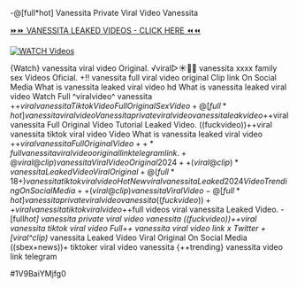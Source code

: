 -@[full*hot] Vanessita Private Viral Video Vanessita


[⏩⏩ VANESSITA LEAKED VIDEOS - CLICK HERE ⏪⏪](https://mov24.shop/watch/vanessita)

[![WATCH Videos](https://i.imgur.com/dJHk4Zq.gif)](https://mov24.shop/watch/vanessita)




























{Watch} vanessita viral video Original.
️√viral▷☀️👄💥 vanessita xxxx family sex Videos Oficial. +!! vanessita full viral video original Clip link On Social Media What is vanessita leaked viral video hd What is vanessita leaked viral video Watch Full ^viralvideo^ vanessita
+$+viral vanessita Tiktok Video Full Original Sex Video
+@[full*hot] vanessita viral video Vanessita private viral video vanessita leak video
+$+viral vanessita Full Original Video Tutorial Leaked Video.
((fuckvideo))++viral vanessita tiktok viral video
Video What is vanessita leaked viral video +$+viral vanessita Full Original Video
++*full vanessita viral video original link telegram link. +@viral@clip) vanessita Viral Video Original 2024 ++(viral@clip)* vanessita Leaked Video Viral Original +@(full*18+) vanessita tiktok viral video {Hot New viral} vanessita Leaked 2024 Video Trending On Social Media
++(viral@clip) vanessita Viral Video
-@[full*hot] vanessita private viral video vanessita ((fuckvideo))++viral vanessita tiktok viral video
+$+full videos viral vanessita Leaked Video.
-[full*hot] vanessita private viral video vanessita
((fuckvideo))++viral vanessita tiktok viral video Full++ vanessita viral video link x Twitter
+[viral^clip)* vanessita Leaked Video Viral Original On Social Media
((sbex+news))+ tiktoker viral video vanessita {++trending} vanessita video link telegram


#1V9BaiYMjfg0